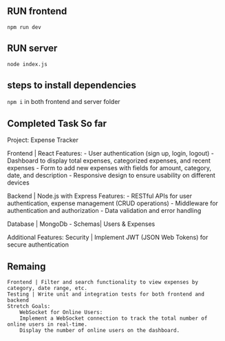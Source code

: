 ## RUN frontend
`npm run dev`

## RUN server
`node index.js`

## steps to install dependencies
`npm i` in both frontend and server folder

## Completed Task So far 
Project: Expense Tracker

Frontend | React
    Features:
    - User authentication (sign up, login, logout)
    - Dashboard to display total expenses, categorized expenses, and recent expenses
    - Form to add new expenses with fields for amount, category, date, and description
    - Responsive design to ensure usability on different devices

Backend | Node.js with Express
    Features:
    - RESTful APIs for user authentication, expense management (CRUD operations)
    - Middleware for authentication and authorization
    - Data validation and error handling

Database | MongoDb
    - Schemas| Users & Expenses

Additional Features:
    Security | Implement JWT (JSON Web Tokens) for secure authentication


## Remaing 
    Frontend | Filter and search functionality to view expenses by category, date range, etc.
    Testing | Write unit and integration tests for both frontend and backend
    Stretch Goals:
        WebSocket for Online Users:
        Implement a WebSocket connection to track the total number of online users in real-time.
        Display the number of online users on the dashboard.
